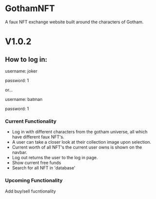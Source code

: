 # GothamNFT

A faux NFT exchange website built around the characters of Gotham.

# V1.0.2

## How to log in:

username: joker

password: 1

or...

username: batman

password: 1

### Current Functionality

- Log in with different characters from the gotham universe, all which have different faux NFT's.
- A user can take a closer look at their collection image upon selection.
- Current worth of all NFT's the current user owns is shown on the navbar.
- Log out returns the user to the log in page.
- Show current free funds
- Search for all NFT in 'database'

### Upcoming Functionality

Add buy/sell fucntionality

